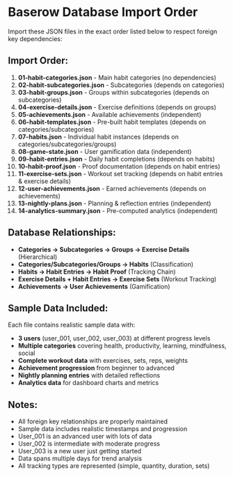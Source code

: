 # Baserow Database Import Order

Import these JSON files in the exact order listed below to respect foreign key dependencies:

## Import Order:

1. **01-habit-categories.json** - Main habit categories (no dependencies)
2. **02-habit-subcategories.json** - Subcategories (depends on categories)
3. **03-habit-groups.json** - Groups within subcategories (depends on subcategories)
4. **04-exercise-details.json** - Exercise definitions (depends on groups)
5. **05-achievements.json** - Available achievements (independent)
6. **06-habit-templates.json** - Pre-built habit templates (depends on categories/subcategories)
7. **07-habits.json** - Individual habit instances (depends on categories/subcategories/groups)
8. **08-game-state.json** - User gamification data (independent)
9. **09-habit-entries.json** - Daily habit completions (depends on habits)
10. **10-habit-proof.json** - Proof documentation (depends on habit entries)
11. **11-exercise-sets.json** - Workout set tracking (depends on habit entries & exercise details)
12. **12-user-achievements.json** - Earned achievements (depends on achievements)
13. **13-nightly-plans.json** - Planning & reflection entries (independent)
14. **14-analytics-summary.json** - Pre-computed analytics (independent)

## Database Relationships:

- **Categories → Subcategories → Groups → Exercise Details** (Hierarchical)
- **Categories/Subcategories/Groups → Habits** (Classification)
- **Habits → Habit Entries → Habit Proof** (Tracking Chain)
- **Exercise Details + Habit Entries → Exercise Sets** (Workout Tracking)
- **Achievements → User Achievements** (Gamification)

## Sample Data Included:

Each file contains realistic sample data with:
- **3 users** (user_001, user_002, user_003) at different progress levels
- **Multiple categories** covering health, productivity, learning, mindfulness, social
- **Complete workout data** with exercises, sets, reps, weights
- **Achievement progression** from beginner to advanced
- **Nightly planning entries** with detailed reflections
- **Analytics data** for dashboard charts and metrics

## Notes:

- All foreign key relationships are properly maintained
- Sample data includes realistic timestamps and progression
- User_001 is an advanced user with lots of data
- User_002 is intermediate with moderate progress  
- User_003 is a new user just getting started
- Data spans multiple days for trend analysis
- All tracking types are represented (simple, quantity, duration, sets)